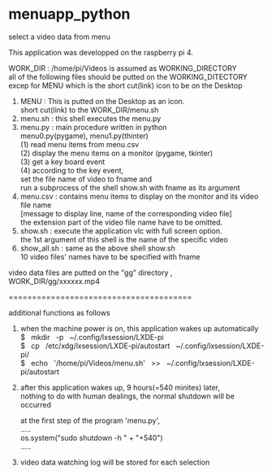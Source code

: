 # menuapp_python
select a video data from menu  

This application was developped on the raspberry pi 4.  

WORK_DIR : /home/pi/Videos is assumed as WORKING_DIRECTORY  
all of the following files should be putted on the WORKING_DITECTORY  
excep for MENU which is the short cut(link) icon to be on the Desktop  

1. MENU : This is putted on the Desktop as an icon.  
          short cut(link) to the WORK_DIR/menu.sh  
2. menu.sh : this shell executes the menu.py  
3. menu.py : main procedure written in python   
          menu0.py(pygame), menu1.py(thinter)  
          (1) read menu items from menu.csv  
          (2) display the menu items on a monitor (pygame, tkinter)   
          (3) get a key board event  
          (4) according to the key event,  
             set the file name of video to fname and   
             run a subprocess of the shell show.sh with fname as its argument   
4. menu.csv : contains menu items to display on the monitor and its video file name   
          [message to display line, name of the corresponding video file]  
          the extension part of the video file name have to be omitted.   
5. show.sh : execute the application vlc with full screen option.  
          the 1st argument of this shell is the name of the specific video   
6. show_all.sh : same as the above shell show.sh  
          10 video files' names have to be specified with fname  

video data files are putted on the "gg" directory , WORK_DIR/gg/xxxxxx.mp4

=======================================  

additional functions as follows  

1. when the machine power is on, this application wakes up automatically  
    $ &nbsp; mkdir &nbsp; -p &nbsp; ~/.config/lxsession/LXDE-pi  
    $ &nbsp; cp &nbsp; /etc/xdg/lxsession/LXDE-pi/autostart &nbsp; ~/.config/lxsession/LXDE-pi/    
    $ &nbsp; echo &nbsp; '/home/pi/Videos/menu.sh' &nbsp; >> &nbsp; ~/.config/lxsession/LXDE-pi/autostart  

2. after this application wakes up, 9 hours(=540 minites) later,  
   nothing to do with human dealings, the normal shutdown will be occurred  

     at the first step of the program 'menu.py',  
             .....  
         os.system("sudo shutdown -h " + "+540")  
             .....  

3. video data watching log will be stored for each selection  
